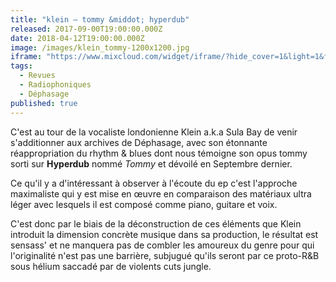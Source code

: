 ```yaml
---
title: "klein – tommy &middot; hyperdub"
released: 2017-09-00T19:00:00.000Z
date: 2018-04-12T19:00:00.000Z
image: /images/klein_tommy-1200x1200.jpg
iframe: "https://www.mixcloud.com/widget/iframe/?hide_cover=1&light=1&feed=%2FDephasage%2Fd%C3%A9phasage-168-120418%2F"
tags:
  - Revues
  - Radiophoniques
  - Déphasage
published: true
---
```

C'est au tour de la vocaliste londonienne Klein a.k.a Sula Bay de venir s'additionner aux archives de Déphasage, avec son étonnante réappropriation du rhythm & blues dont nous témoigne son opus tommy sorti sur __Hyperdub__ nommé *Tommy* et dévoilé en Septembre dernier.
<!-- excerpt -->
Ce qu'il y a d'intéressant à observer à l'écoute du ep c'est l'approche maximaliste qui y est mise en œuvre en comparaison des matériaux ultra léger avec lesquels il est composé comme piano, guitare et voix.

C'est donc par le biais de la déconstruction de ces éléments que Klein introduit la dimension concrète musique dans sa production, le résultat est sensass' et ne manquera pas de combler les amoureux du genre pour qui l'originalité n'est pas une barrière, subjugué qu'ils seront par ce proto-R&B sous hélium saccadé par de violents cuts jungle.